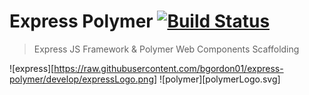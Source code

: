 # Express Polymer [![Build Status](https://travis-ci.com/bgordon01/express-polymer-cordova.svg?token=e79AfKUwrEdw7BocxGKW&branch=master)](https://travis-ci.com/bgordon01/express-polymer-cordova)
> Express JS Framework & Polymer Web Components Scaffolding 

![express][https://raw.githubusercontent.com/bgordon01/express-polymer/develop/expressLogo.png] ![polymer][polymerLogo.svg]


